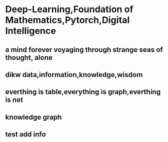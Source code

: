 # Deep-Learning,Foundation of Mathematics,Pytorch,Digital Intelligence
## a mind forever voyaging through strange seas of thought, alone
## dikw data,information,knowledge,wisdom
## everthing is table,everything is graph,everthing is net
## knowledge graph
## test add info